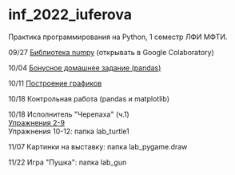 # inf_2022_iuferova
Практика программирования на Python, 1 семестр ЛФИ МФТИ.

09/27 [Библиотека numpy](https://drive.google.com/file/d/1AymqQz68U0nGdeGsHkNPVZo42QGrak7J/view?usp=sharing) (открывать в Google Colaboratory)

10/04 [Бонусное домашнее задание (pandas)](https://drive.google.com/file/d/1phSmma3Co0seWLuuMgSEl0m9fsclnAYV/view?usp=sharing)

10/11 [Построение графиков](https://colab.research.google.com/drive/1AV7PGMntxTp5mbWihtXoAm7LbAeR8aAk?usp=sharing "Выполненное задание")

10/18 Контрольная работа (pandas и matplotlib)

10/18 Исполнитель "Черепаха" (ч.1)  
[Упражнения 2-9](https://colab.research.google.com/drive/1kuah2fBGOwFmedMv-HYcN74fICfQxH1b?usp=sharing)  
Упражнения 10-12: папка lab_turtle1

11/07 Картинки на выставку: папка lab_pygame.draw

11/22 Игра "Пушка": папка lab_gun
